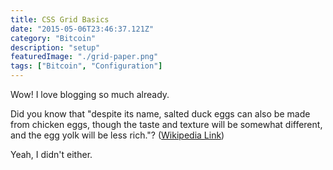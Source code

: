 ```yaml
---
title: CSS Grid Basics
date: "2015-05-06T23:46:37.121Z"
category: "Bitcoin"
description: "setup"
featuredImage: "./grid-paper.png"
tags: ["Bitcoin", "Configuration"]
---
```


Wow! I love blogging so much already.

Did you know that "despite its name, salted duck eggs can also be made from
chicken eggs, though the taste and texture will be somewhat different, and the
egg yolk will be less rich."?
([Wikipedia Link](http://en.wikipedia.org/wiki/Salted_duck_egg))

Yeah, I didn't either.
